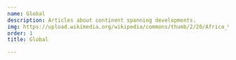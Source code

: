 ```yaml
---
name: Global
description: Articles about continent spanning developments.
img: https://upload.wikimedia.org/wikipedia/commons/thumb/2/20/Africa_%28orthographic_projection%29_blank.svg/220px-Africa_%28orthographic_projection%29_blank.svg.png
order: 1
title: Global

---
```

